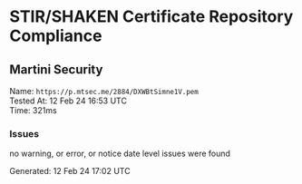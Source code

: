 # STIR/SHAKEN Certificate Repository Compliance

## Martini Security

Name: `https://p.mtsec.me/2884/DXWBtSimne1V.pem`\
Tested At: 12 Feb 24 16:53 UTC\
Time: 321ms

### Issues

no warning, or error, or notice date level issues were found

Generated: 12 Feb 24 17:02 UTC